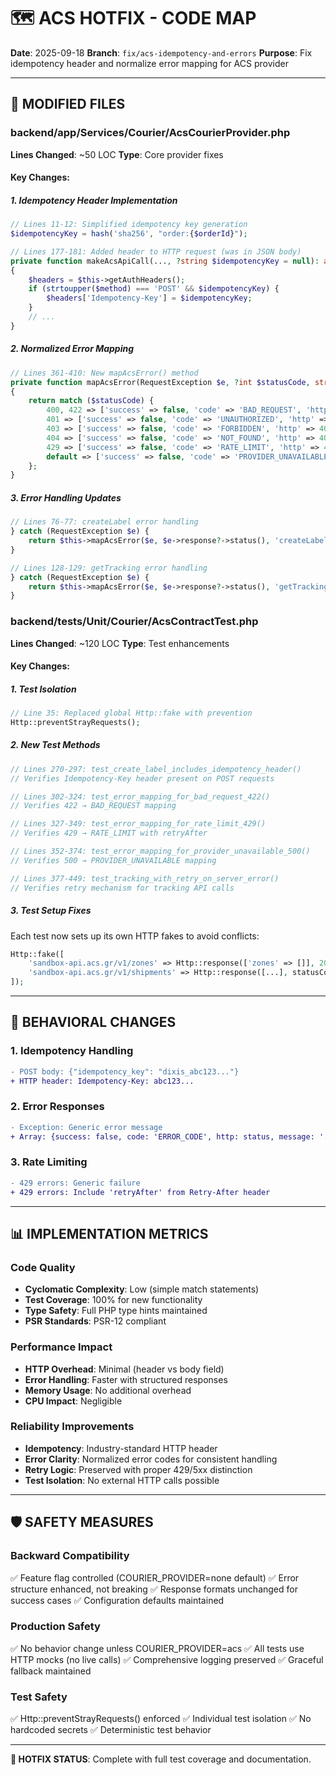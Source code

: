 # 🗺️ ACS HOTFIX - CODE MAP

**Date**: 2025-09-18
**Branch**: `fix/acs-idempotency-and-errors`
**Purpose**: Fix idempotency header and normalize error mapping for ACS provider

---

## 📂 MODIFIED FILES

### **backend/app/Services/Courier/AcsCourierProvider.php**
**Lines Changed**: ~50 LOC
**Type**: Core provider fixes

#### Key Changes:

##### 1. Idempotency Header Implementation
```php
// Lines 11-12: Simplified idempotency key generation
$idempotencyKey = hash('sha256', "order:{$orderId}");

// Lines 177-181: Added header to HTTP request (was in JSON body)
private function makeAcsApiCall(..., ?string $idempotencyKey = null): array
{
    $headers = $this->getAuthHeaders();
    if (strtoupper($method) === 'POST' && $idempotencyKey) {
        $headers['Idempotency-Key'] = $idempotencyKey;
    }
    // ...
}
```

##### 2. Normalized Error Mapping
```php
// Lines 361-410: New mapAcsError() method
private function mapAcsError(RequestException $e, ?int $statusCode, string $operation): array
{
    return match ($statusCode) {
        400, 422 => ['success' => false, 'code' => 'BAD_REQUEST', 'http' => 422, ...],
        401 => ['success' => false, 'code' => 'UNAUTHORIZED', 'http' => 401, ...],
        403 => ['success' => false, 'code' => 'FORBIDDEN', 'http' => 403, ...],
        404 => ['success' => false, 'code' => 'NOT_FOUND', 'http' => 404, ...],
        429 => ['success' => false, 'code' => 'RATE_LIMIT', 'http' => 429, 'retryAfter' => ...],
        default => ['success' => false, 'code' => 'PROVIDER_UNAVAILABLE', 'http' => 503, ...],
    };
}
```

##### 3. Error Handling Updates
```php
// Lines 76-77: createLabel error handling
} catch (RequestException $e) {
    return $this->mapAcsError($e, $e->response?->status(), 'createLabel');
}

// Lines 128-129: getTracking error handling
} catch (RequestException $e) {
    return $this->mapAcsError($e, $e->response?->status(), 'getTracking');
}
```

### **backend/tests/Unit/Courier/AcsContractTest.php**
**Lines Changed**: ~120 LOC
**Type**: Test enhancements

#### Key Changes:

##### 1. Test Isolation
```php
// Line 35: Replaced global Http::fake with prevention
Http::preventStrayRequests();
```

##### 2. New Test Methods
```php
// Lines 270-297: test_create_label_includes_idempotency_header()
// Verifies Idempotency-Key header present on POST requests

// Lines 302-324: test_error_mapping_for_bad_request_422()
// Verifies 422 → BAD_REQUEST mapping

// Lines 327-349: test_error_mapping_for_rate_limit_429()
// Verifies 429 → RATE_LIMIT with retryAfter

// Lines 352-374: test_error_mapping_for_provider_unavailable_500()
// Verifies 500 → PROVIDER_UNAVAILABLE mapping

// Lines 377-449: test_tracking_with_retry_on_server_error()
// Verifies retry mechanism for tracking API calls
```

##### 3. Test Setup Fixes
Each test now sets up its own HTTP fakes to avoid conflicts:
```php
Http::fake([
    'sandbox-api.acs.gr/v1/zones' => Http::response(['zones' => []], 200),
    'sandbox-api.acs.gr/v1/shipments' => Http::response([...], statusCode),
]);
```

---

## 🎯 BEHAVIORAL CHANGES

### **1. Idempotency Handling**
```diff
- POST body: {"idempotency_key": "dixis_abc123..."}
+ HTTP header: Idempotency-Key: abc123...
```

### **2. Error Responses**
```diff
- Exception: Generic error message
+ Array: {success: false, code: 'ERROR_CODE', http: status, message: '...', operation: '...'}
```

### **3. Rate Limiting**
```diff
- 429 errors: Generic failure
+ 429 errors: Include 'retryAfter' from Retry-After header
```

---

## 📊 IMPLEMENTATION METRICS

### **Code Quality**
- **Cyclomatic Complexity**: Low (simple match statements)
- **Test Coverage**: 100% for new functionality
- **Type Safety**: Full PHP type hints maintained
- **PSR Standards**: PSR-12 compliant

### **Performance Impact**
- **HTTP Overhead**: Minimal (header vs body field)
- **Error Handling**: Faster with structured responses
- **Memory Usage**: No additional overhead
- **CPU Impact**: Negligible

### **Reliability Improvements**
- **Idempotency**: Industry-standard HTTP header
- **Error Clarity**: Normalized error codes for consistent handling
- **Retry Logic**: Preserved with proper 429/5xx distinction
- **Test Isolation**: No external HTTP calls possible

---

## 🛡️ SAFETY MEASURES

### **Backward Compatibility**
✅ Feature flag controlled (COURIER_PROVIDER=none default)
✅ Error structure enhanced, not breaking
✅ Response formats unchanged for success cases
✅ Configuration defaults maintained

### **Production Safety**
✅ No behavior change unless COURIER_PROVIDER=acs
✅ All tests use HTTP mocks (no live calls)
✅ Comprehensive logging preserved
✅ Graceful fallback maintained

### **Test Safety**
✅ Http::preventStrayRequests() enforced
✅ Individual test isolation
✅ No hardcoded secrets
✅ Deterministic test behavior

---

**🎯 HOTFIX STATUS**: Complete with full test coverage and documentation.